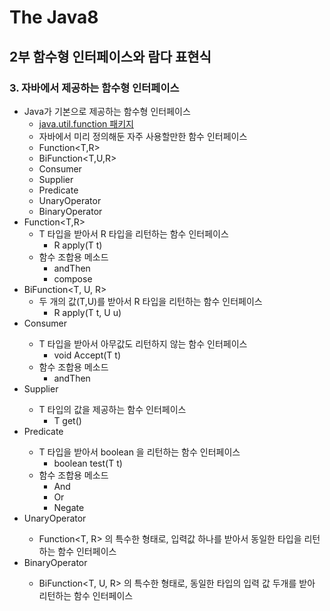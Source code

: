 # The Java8
## 2부 함수형 인터페이스와 람다 표현식
### 3. 자바에서 제공하는 함수형 인터페이스

  - Java가 기본으로 제공하는 함수형 인터페이스
    - [java.util.function 패키지](https://docs.oracle.com/javase/8/docs/api/java/util/function/package-summary.html)
    - 자바에서 미리 정의해둔 자주 사용할만한 함수 인터페이스
    - Function<T,R>
    - BiFunction<T,U,R>
    - Consumer<T>
    - Supplier<T>
    - Predicate<T>
    - UnaryOperator<T>
    - BinaryOperator<T>
  - Function<T,R>
    - T 타입을 받아서 R 타입을 리턴하는 함수 인터페이스
      - R apply(T t)
    - 함수 조합용 메소드
      - andThen
      - compose
  - BiFunction<T, U, R>
    - 두 개의 값(T,U)를 받아서 R 타입을 리턴하는 함수 인터페이스
      - R apply(T t, U u)
  - Consumer<T>
    - T 타입을 받아서 아무값도 리턴하지 않는 함수 인터페이스
      - void Accept(T t)
    - 함수 조합용 메소드
      - andThen
  - Supplier<T>
    - T 타입의 값을 제공하는 함수 인터페이스
      - T get()
  - Predicate<T>
    - T 타입을 받아서 boolean 을 리턴하는 함수 인터페이스
      - boolean test(T t)
    - 함수 조합용 메소드
      - And
      - Or
      - Negate
  - UnaryOperator<T>
    - Function<T, R> 의 특수한 형태로, 입력값 하나를 받아서 동일한 타입을 리턴하는 함수 인터페이스
  - BinaryOperator<T>
    - BiFunction<T, U, R> 의 특수한 형태로, 동일한 타입의 입력 값 두개를 받아 리턴하는 함수 인터페이스